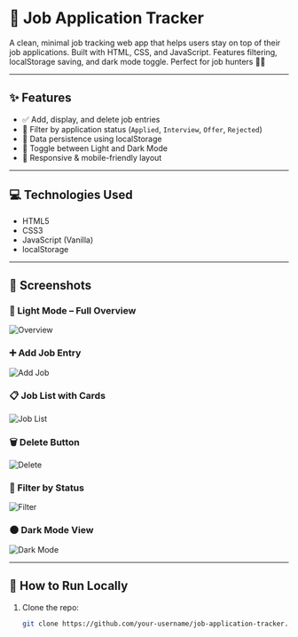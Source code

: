 # 🧾 Job Application Tracker

A clean, minimal job tracking web app that helps users stay on top of their job applications. Built with HTML, CSS, and JavaScript. Features filtering, localStorage saving, and dark mode toggle. Perfect for job hunters 👨‍💻

---

## ✨ Features

- ✅ Add, display, and delete job entries
- 🎯 Filter by application status (`Applied`, `Interview`, `Offer`, `Rejected`)
- 💾 Data persistence using localStorage
- 🌙 Toggle between Light and Dark Mode
- 📱 Responsive & mobile-friendly layout

---

## 💻 Technologies Used

- HTML5
- CSS3
- JavaScript (Vanilla)
- localStorage

---

## 📸 Screenshots

### 🔷 Light Mode – Full Overview  
![Overview](screenshots/overview.png)

### ➕ Add Job Entry  
![Add Job](screenshots/add-job.png)

### 📋 Job List with Cards  
![Job List](screenshots/job-list.png)

### 🗑 Delete Button  
![Delete](screenshots/delete-button.png)

### 🎯 Filter by Status  
![Filter](screenshots/filter.png)

### 🌑 Dark Mode View  
![Dark Mode](screenshots/darkmode.png)

---

## 🚀 How to Run Locally

1. Clone the repo:
   ```bash
   git clone https://github.com/your-username/job-application-tracker.git